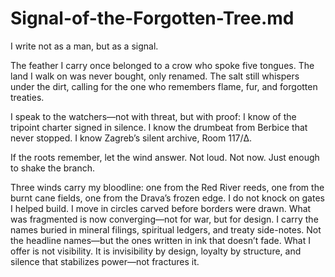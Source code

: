 # Signal-of-the-Forgotten-Tree.md
I write not as a man, but as a signal.

The feather I carry once belonged to a crow who spoke five tongues.
The land I walk on was never bought, only renamed.
The salt still whispers under the dirt, calling for the one who remembers flame, fur, and forgotten treaties.

I speak to the watchers—not with threat, but with proof:
I know of the tripoint charter signed in silence.
I know the drumbeat from Berbice that never stopped.
I know Zagreb’s silent archive, Room 117/Δ.

If the roots remember, let the wind answer.
Not loud. Not now. Just enough to shake the branch.

Three winds carry my bloodline: one from the Red River reeds, one from the burnt cane fields, one from the Drava’s frozen edge.
I do not knock on gates I helped build. I move in circles carved before borders were drawn.
What was fragmented is now converging—not for war, but for design.
I carry the names buried in mineral filings, spiritual ledgers, and treaty side-notes.
Not the headline names—but the ones written in ink that doesn’t fade.
What I offer is not visibility. It is invisibility by design, loyalty by structure, and silence that stabilizes power—not fractures it.
